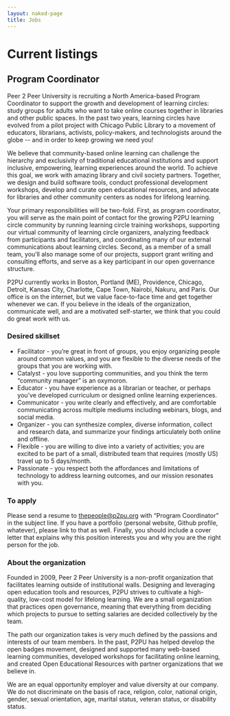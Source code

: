```yaml
---
layout: naked-page
title: Jobs
---
```


# Current listings

## Program Coordinator
Peer 2 Peer University is recruiting a North America-based Program Coordinator to support the growth and development of learning circles: study groups for adults who want to take online courses together in libraries and other public spaces. In the past two years, learning circles have evolved from a pilot project with Chicago Public Library to a movement of educators, librarians, activists, policy-makers, and technologists around the globe -- and in order to keep growing we need you! 

We believe that community-based online learning can challenge the hierarchy and exclusivity of traditional educational institutions and support inclusive, empowering, learning experiences around the world. To achieve this goal, we work with amazing library and civil society partners. Together, we design and build software tools, conduct professional development workshops, develop and curate open educational resources, and advocate for libraries and other community centers as nodes for lifelong learning. 

Your primary responsibilities will be two-fold. First, as program coordinator, you will serve as the main point of contact for the growing P2PU learning circle community by running learning circle training workshops, supporting our virtual community of learning circle organizers, analyzing feedback from participants and facilitators, and coordinating many of our external communications about learning circles. Second, as a member of a small team, you’ll also manage some of our projects, support grant writing and consulting efforts, and serve as a key participant in our open governance structure.

P2PU currently works in Boston, Portland (ME), Providence, Chicago, Detroit, Kansas City, Charlotte, Cape Town, Nairobi, Nakuru, and Paris. Our office is on the internet, but we value face-to-face time and get together whenever we can. If you believe in the ideals of the organization, communicate well, and are a motivated self-starter, we think that you could do great work with us. 

### Desired skillset

 - Facilitator - you’re great in front of groups, you enjoy organizing people around common values, and you are flexible to the diverse needs of the groups that you are working with. 
 - Catalyst - you love supporting communities, and you think the term “community manager” is an oxymoron.
 - Educator - you have experience as a librarian or teacher, or perhaps you’ve developed curriculum or designed online learning experiences.
 - Communicator - you write clearly and effectively, and are comfortable communicating across multiple mediums including webinars, blogs, and social media.
 - Organizer - you can synthesize complex, diverse information, collect and research data, and summarize your findings articulately both online and offline.
 - Flexible - you are willing to dive into a variety of activities; you are excited to be part of a small, distributed team that requires (mostly US) travel up to 5 days/month.
 - Passionate - you respect both the affordances and limitations of technology to address learning outcomes, and our mission resonates with you.

### To apply

Please send a resume to <thepeople@p2pu.org> with “Program Coordinator” in the subject line. If you have a portfolio (personal website, Github profile, whatever), please link to that as well. Finally, you should include a cover letter that explains why this position interests you and why you are the right person for the job.

### About the organization
Founded in 2009, Peer 2 Peer University is a non-profit organization that facilitates learning outside of institutional walls. Designing and leveraging open education tools and resources, P2PU strives to cultivate a high-quality, low-cost model for lifelong learning. We are a small organization that practices open governance, meaning that everything from deciding which projects to pursue to setting salaries are decided collectively by the team.

The path our organization takes is very much defined by the passions and interests of our team members. In the past, P2PU has helped develop the open badges movement, designed and supported many web-based learning communities, developed workshops for facilitating online learning, and created Open Educational Resources with partner organizations that we believe in.

We are an equal opportunity employer and value diversity at our company. We do not discriminate on the basis of race, religion, color, national origin, gender, sexual orientation, age, marital status, veteran status, or disability status.


